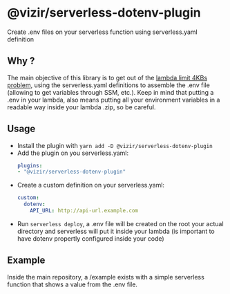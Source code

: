 # @vizir/serverless-dotenv-plugin
Create .env files on your serverless function using serverless.yaml definition

## Why ?
The main objective of this library is to get out of the [lambda limit 4KBs problem](https://aws.amazon.com/premiumsupport/knowledge-center/lambda-environment-variable-size/#:~:text=The%20default%20quota%20value%20of,use%20an%20external%20data%20store.), using the serverless.yaml definitions to assemble the .env file (allowing to get variables through SSM, etc.). Keep in mind that putting a .env in your lambda, also means putting all your environment variables in a readable way inside your lambda .zip, so be careful.

## Usage

- Install the plugin with `yarn add -D @vizir/serverless-dotenv-plugin`
- Add the plugin on you serverless.yaml:
  ```yaml
  plugins:
  - "@vizir/serverless-dotenv-plugin"
  ```
- Create a custom definition on your serverless.yaml:
  ```yaml
  custom: 
    dotenv: 
      API_URL: http://api-url.example.com
  ```
- Run `serverless deploy`, a .env file will be created on the root your actual directory and serverless will put it inside your lambda (is important to have dotenv propertly configured inside your code)

## Example
Inside the main repository, a /example exists with a simple serverless function that shows a value from the .env file.